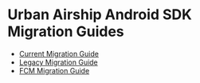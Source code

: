 
# Urban Airship Android SDK Migration Guides
* [Current Migration Guide](migration-guide.md)
* [Legacy Migration Guide](migration-guide-legacy.md)
* [FCM Migration Guide](migration-guide-fcm.md)
